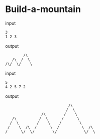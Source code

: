 # Build-a-mountain
input
```
3
1 2 3
```
output
```
        /\
   /\  /  \
/\/  \/    \
```
input
```
5
4 2 5 7 2
```
output
```
                            /\
                           /  \
                /\        /    \
   /\          /  \      /      \
  /  \        /    \    /        \
 /    \  /\  /      \  /          \  /\
/      \/  \/        \/            \/  \
```
